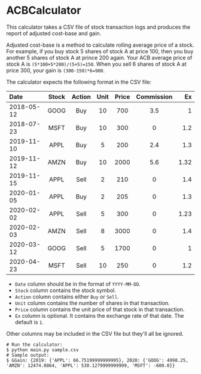 # ACBCalculator
This calculator takes a CSV file of stock transaction logs and produces the report of
adjusted cost-base and gain.

Adjusted cost-base is a method to calculate rolling average price of a stock. For
example, if you buy stock 5 shares of stock A at price 100, then you buy another 5
shares of stock A at prince 200 again. Your ACB average price of stock A is
`(5*100+5*200)/(5+5)=150`. When you sell 6 shares of stock A at price 300, your gain
is `(300-150)*6=900`.

The calculator expects the following format in the CSV file:

| Date       | Stock  | Action | Unit    | Price    | Commission | Ex     |
| :--------- | :----: | :----: | :-----: | :------: | :--------: | -----: |
| 2018-05-12 | GOOG   | Buy    | 10      | 700      | 3.5        | 1      |
| 2018-07-23 | MSFT   | Buy    | 10      | 300      | 0          | 1.2    |
| 2019-11-10 | APPL   | Buy    | 5       | 200      | 2.4        | 1.3    |
| 2019-11-12 | AMZN   | Buy    | 10      | 2000     | 5.6        | 1.32   |
| 2019-11-15 | APPL   | Sell   | 2       | 210      | 0          | 1.4    |
| 2020-01-05 | APPL   | Buy    | 2       | 205      | 0          | 1.3    |
| 2020-02-02 | APPL   | Sell   | 5       | 300      | 0          | 1.23   |
| 2020-02-03 | AMZN   | Sell   | 8       | 3000     | 0          | 1.4    |
| 2020-03-12 | GOOG   | Sell   | 5       | 1700     | 0          | 1      |
| 2020-04-23 | MSFT   | Sell   | 10      | 250      | 0          | 1.2    |

* `Date` column should be in the format of `YYYY-MM-DD`.
* `Stock` column contains the stock symbol.
* `Action` column contains either `Buy` or `Sell`.
* `Unit` column contains the number of shares in that transaction.
* `Price` column contains the unit price of that stock in that transaction.
* `Ex` column is optional. It contains the exchange rate of that date. The default is `1`.

Other columns may be included in the CSV file but they'll all be ignored.

```
# Run the calculator:
$ python main.py sample.csv
# Sample output:
$ GGain: {2019: {'APPL': 66.75199999999995}, 2020: {'GOOG': 4998.25, 'AMZN': 12474.0864, 'APPL': 530.1279999999999, 'MSFT': -600.0}}
```
